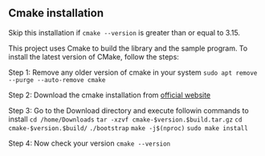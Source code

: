 ## Cmake installation

Skip this installation if `cmake --version` is greater than or equal to 3.15.

This project uses Cmake to build the library and the sample program. To install the latest version of CMake, follow the steps:

Step 1: Remove any older version of cmake in your system
`sudo apt remove --purge --auto-remove cmake`

Step 2: Download the cmake installation from [official website](https://cmake.org/download/)

Step 3: Go to the Download directory and execute followin commands to install
`cd /home/Downloads`
`tar -xzvf cmake-$version.$build.tar.gz`
`cd cmake-$version.$build/`
`./bootstrap`
`make -j$(nproc)`
`sudo make install`

Step 4: Now check your version
`cmake --version`